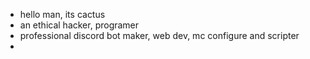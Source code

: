 - hello man, its cactus
- an ethical hacker, programer
- professional discord bot maker, web dev, mc configure and scripter
- 
